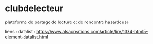 # clubdelecteur
plateforme de partage de lecture et de rencontre hasardeuse 

liens : 
datalist : https://www.alsacreations.com/article/lire/1334-html5-element-datalist.html
